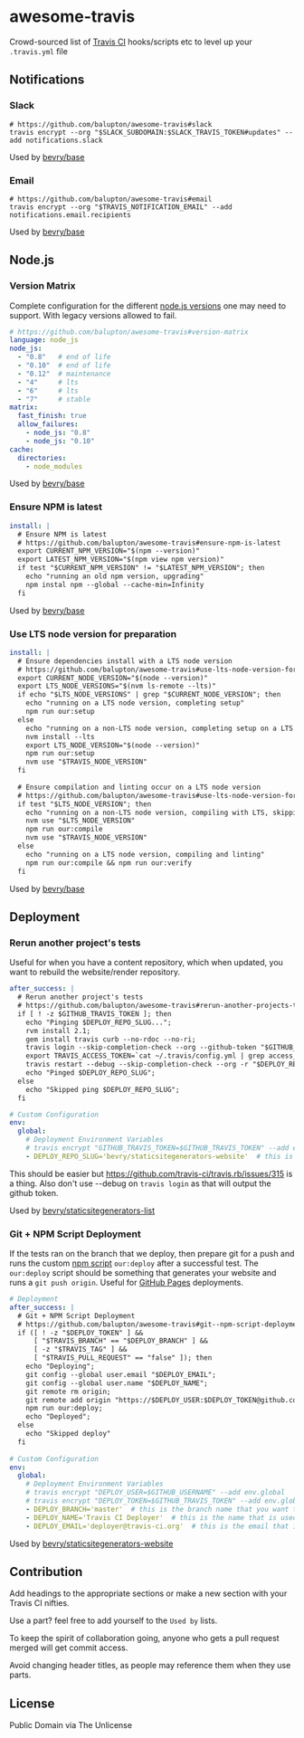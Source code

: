 # awesome-travis

Crowd-sourced list of [Travis CI](https://travis-ci.org) hooks/scripts etc to level up your `.travis.yml` file


## Notifications

### Slack

```
# https://github.com/balupton/awesome-travis#slack
travis encrypt --org "$SLACK_SUBDOMAIN:$SLACK_TRAVIS_TOKEN#updates" --add notifications.slack
```

Used by [bevry/base](https://github.com/bevry/base)


### Email

```
# https://github.com/balupton/awesome-travis#email
travis encrypt --org "$TRAVIS_NOTIFICATION_EMAIL" --add notifications.email.recipients
```

Used by [bevry/base](https://github.com/bevry/base)


## Node.js

### Version Matrix

Complete configuration for the different [node.js versions](https://github.com/nodejs/LTS) one may need to support. With legacy versions allowed to fail.

``` yaml
# https://github.com/balupton/awesome-travis#version-matrix
language: node_js
node_js:
  - "0.8"   # end of life
  - "0.10"  # end of life
  - "0.12"  # maintenance
  - "4"     # lts
  - "6"     # lts
  - "7"     # stable
matrix:
  fast_finish: true
  allow_failures:
    - node_js: "0.8"
    - node_js: "0.10"
cache:
  directories:
    - node_modules
```

Used by [bevry/base](https://github.com/bevry/base)


### Ensure NPM is latest

``` yaml
install: |
  # Ensure NPM is latest
  # https://github.com/balupton/awesome-travis#ensure-npm-is-latest
  export CURRENT_NPM_VERSION="$(npm --version)"
  export LATEST_NPM_VERSION="$(npm view npm version)"
  if test "$CURRENT_NPM_VERSION" != "$LATEST_NPM_VERSION"; then
    echo "running an old npm version, upgrading"
    npm instal npm --global --cache-min=Infinity
  fi
```

Used by [bevry/base](https://github.com/bevry/base)


### Use LTS node version for preparation

``` yaml
install: |
  # Ensure dependencies install with a LTS node version
  # https://github.com/balupton/awesome-travis#use-lts-node-version-for-preparation
  export CURRENT_NODE_VERSION="$(node --version)"
  export LTS_NODE_VERSIONS="$(nvm ls-remote --lts)"
  if echo "$LTS_NODE_VERSIONS" | grep "$CURRENT_NODE_VERSION"; then
    echo "running on a LTS node version, completing setup"
    npm run our:setup
  else
    echo "running on a non-LTS node version, completing setup on a LTS node version"
    nvm install --lts
    export LTS_NODE_VERSION="$(node --version)"
    npm run our:setup
    nvm use "$TRAVIS_NODE_VERSION"
  fi
  
  # Ensure compilation and linting occur on a LTS node version
  # https://github.com/balupton/awesome-travis#use-lts-node-version-for-preparation
  if test "$LTS_NODE_VERSION"; then
    echo "running on a non-LTS node version, compiling with LTS, skipping linting"
    nvm use "$LTS_NODE_VERSION"
    npm run our:compile
    nvm use "$TRAVIS_NODE_VERSION"
  else
    echo "running on a LTS node version, compiling and linting"
    npm run our:compile && npm run our:verify
  fi
```

Used by [bevry/base](https://github.com/bevry/base)


## Deployment

### Rerun another project's tests

Useful for when you have a content repository, which when updated, you want to rebuild the website/render repository.

``` yaml
after_success: |
  # Rerun another project's tests
  # https://github.com/balupton/awesome-travis#rerun-another-projects-tests
  if [ ! -z $GITHUB_TRAVIS_TOKEN ]; then
    echo "Pinging $DEPLOY_REPO_SLUG...";
    rvm install 2.1;
    gem install travis curb --no-rdoc --no-ri;
    travis login --skip-completion-check --org --github-token "$GITHUB_TRAVIS_TOKEN";
    export TRAVIS_ACCESS_TOKEN=`cat ~/.travis/config.yml | grep access_token | sed 's/ *access_token: *//'`;
    travis restart --debug --skip-completion-check --org -r "$DEPLOY_REPO_SLUG" -t "$TRAVIS_ACCESS_TOKEN";
    echo "Pinged $DEPLOY_REPO_SLUG";
  else
    echo "Skipped ping $DEPLOY_REPO_SLUG";
  fi

# Custom Configuration
env:
  global:
    # Deployment Environment Variables
    # travis encrypt "GITHUB_TRAVIS_TOKEN=$GITHUB_TRAVIS_TOKEN" --add env.global
    - DEPLOY_REPO_SLUG='bevry/staticsitegenerators-website'  # this is the repo owner and repo name that you want tested and deployed, set correctly
```

This should be easier but https://github.com/travis-ci/travis.rb/issues/315 is a thing. Also don't use --debug on `travis login` as that will output the github token.

Used by [bevry/staticsitegenerators-list](https://github.com/bevry/staticsitegenerators-list)


### Git + NPM Script Deployment

If the tests ran on the branch that we deploy, then prepare git for a push and runs the custom [npm script](https://docs.npmjs.com/misc/scripts) `our:deploy` after a successful test. The `our:deploy` script should be something that generates your website and runs a `git push origin`. Useful for [GitHub Pages](https://pages.github.com) deployments.


``` yaml
# Deployment
after_success: |
  # Git + NPM Script Deployment
  # https://github.com/balupton/awesome-travis#git--npm-script-deployment
  if ([ ! -z "$DEPLOY_TOKEN" ] &&
      [ "$TRAVIS_BRANCH" == "$DEPLOY_BRANCH" ] &&
      [ -z "$TRAVIS_TAG" ] &&
      [ "$TRAVIS_PULL_REQUEST" == "false" ]); then
    echo "Deploying";
    git config --global user.email "$DEPLOY_EMAIL";
    git config --global user.name "$DEPLOY_NAME";
    git remote rm origin;
    git remote add origin "https://$DEPLOY_USER:$DEPLOY_TOKEN@github.com/$TRAVIS_REPO_SLUG.git";
    npm run our:deploy;
    echo "Deployed";
  else
    echo "Skipped deploy"
  fi
 
# Custom Configuration
env:
  global:
    # Deployment Environment Variables
    # travis encrypt "DEPLOY_USER=$GITHUB_USERNAME" --add env.global
    # travis encrypt "DEPLOY_TOKEN=$GITHUB_TRAVIS_TOKEN" --add env.global
    - DEPLOY_BRANCH='master'  # this is the branch name that you want tested and deployed, set correctly
    - DEPLOY_NAME='Travis CI Deployer'  # this is the name that is used for the deployment commit, set to whatever
    - DEPLOY_EMAIL='deployer@travis-ci.org'  # this is the email that is used for the deployment commit, set to whatever
```

Used by [bevry/staticsitegenerators-website](https://github.com/bevry/staticsitegenerators-website)


## Contribution

Add headings to the appropriate sections or make a new section with your Travis CI nifties.

Use a part? feel free to add yourself to the `Used by` lists.

To keep the spirit of collaboration going, anyone who gets a pull request merged will get commit access.

Avoid changing header titles, as people may reference them when they use parts.


## License

Public Domain via The Unlicense
